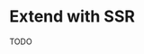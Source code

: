# Extend with SSR

<!--
# SDK

https://github.com/The-Code-Monkey/PaperCMS/tree/main/packages/db
https://github.com/hipdev/turbo-inefable/tree/main/packages/db

# Prisma

https://github.com/djobbo/corehalla/tree/master/packages/db
https://github.com/ocodista/trampar-de-casa/tree/main/packages/db
https://github.com/jakubczarnowski/t3-turbo-template/tree/main/packages/db
https://github.com/jaeseokk/dokkebi-admin/tree/main/packages/db

# Drizzle

https://github.com/Design-System-Pro/engine/tree/main/packages/api
https://github.com/thedoomshine/doodleblab/tree/main/packages/db
https://github.com/JBPORTALS/quick-transit-repo/tree/main/packages/db

# SSR

https://github.com/inabagumi/shinju-date/blob/main/apps/batch/lib/supabase.ts
https://github.com/wpcodevo/nextjs14-supabase-ssr-authentication
https://github.com/nermalcat69/supabase-ssr-starter
https://github.com/stasopolsky/nextjs14-supabase-ssr-authentication
-->

TODO
